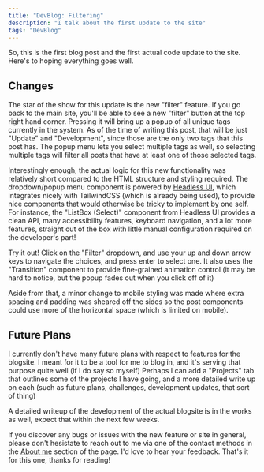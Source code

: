 ```yaml
---
title: "DevBlog: Filtering"
description: "I talk about the first update to the site"
tags: "DevBlog"
---
```


So, this is the first blog post and the first actual code update to the site.
Here's to hoping everything goes well.

## Changes

The star of the show for this update is the new "filter" feature. If you go back to the main site,
you'll be able to see a new "filter" button at the top right hand corner.
Pressing it will bring up a popup of all unique tags currently in the system.
As of the time of writing this post, that will be just "Update" and "Development", since
those are the only two tags that this post has.
The popup menu lets you select multiple tags as well, so selecting multiple tags
will filter all posts that have at least one of those selected tags.

Interestingly enough, the actual logic for this new functionality was relatively
short compared to the HTML structure and styling required.
The dropdown/popup menu component is powered by [Headless UI](https://headlessui.com/),
which integrates nicely with TailwindCSS (which is already being used), to provide
nice components that would otherwise be tricky to implement by one self.
For instance, the "ListBox (Select)" component from Headless UI
provides a clean API, many accessibility features, keyboard navigation, and a lot more features, straight
out of the box with little manual configuration required on the developer's part!

Try it out! Click on the "Filter" dropdown, and use your up and down arrow keys to navigate
the choices, and press enter to select one.
It also uses the "Transition" component to provide fine-grained animation control
(it may be hard to notice, but the popup fades out when you click off of it)

Aside from that, a minor change to mobile styling was made where extra spacing and padding was
sheared off the sides so the post components could use more of the horizontal space (which is
limited on mobile).

## Future Plans

I currently don't have many future plans with respect to features for the blogsite. I meant for
it to be a tool for me to blog in, and it's serving that purpose quite well (if I do say so myself)
Perhaps I can add a "Projects" tab that outlines some of the projects I have going,
and a more detailed write up on each (such as future plans, challenges, development updates, that sort of thing)

A detailed writeup of the development of the actual blogsite is in the works as well, expect that within the next few weeks.

If you discover any bugs or issues with the new feature or site in general, please don't hesistate to reach
out to me via one of the contact methods in the [About me](https://www.robinj.xyz/about) section of the page.
I'd love to hear your feedback. That's it for this one, thanks for reading!
